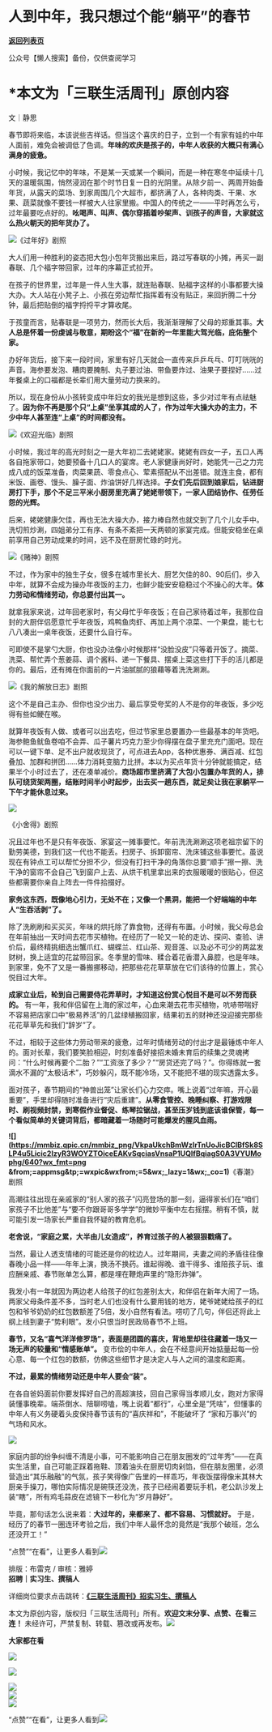 # 人到中年，我只想过个能“躺平”的春节

[**返回列表页**](/gzh/三联生活周刊)

公众号【懒人搜索】备份，仅供查阅学习

# ***本文为「三联生活周刊」原创内容**

文｜静思

春节即将来临，本该说些吉祥话。但当这个喜庆的日子，立到一个有家有娃的中年人面前，难免会被调低了色调。**年味的欢庆是孩子的，中年人收获的大概只有满心满身的疲惫。**

小时候，我记忆中的年味，不是某一天或某一个瞬间，而是一种在寒冬中延续十几天的温暖氛围，悄然浸润在那个时节日复一日的光阴里。从除夕前一、两周开始备年货，从露天的菜场、到家周围几个大超市，都挤满了人，各种肉类、干果、水果、蔬菜就像不要钱一样被大人往家里搬。中国人的传统之一——平时再怎么亏，过年最要吃点好的。**吆喝声、叫声、偶尔穿插着吵架声、训孩子的声音，大家就这么热火朝天的把年货办了。**

![](https://mmbiz.qpic.cn/mmbiz_jpg/c2Sib3Mp7pONliaG2QYf41BlAm9s0wK0VfBlasuk4ZvM7oL0xoUuEzRTSoU0bUoDbqtqJ7bS0x594RibqRRibQiceRA/640?wx_fmt=jpeg&tp;=wxpic&wxfrom;=5&wx;_lazy=1&wx;_co=1)《过年好》剧照

大人们用一种胜利的姿态把大包小包年货搬出来后，路过写春联的小摊，再买一副春联、几个福字带回家，过年的序幕正式拉开。

在孩子的世界里，过年是一件人生大事，就连贴春联、贴福字这样的小事都要大操大办。大人站在小凳子上、小孩在旁边帮忙指挥着有没有贴正，来回折腾二十分钟，最后把贴倒的福字捋捋平才算收尾。

于孩童而言，贴春联是一项劳力，然而长大后，我渐渐理解了父母的郑重其事。**大人总是怀着一份虔诚与敬意，期盼这个“福”在新的一年里能大驾光临，庇佑整个家。**

办好年货后，接下来一段时间，家里有好几天就会一直传来乒乒乓乓、叮叮咣咣的声音。海参要发泡、糟肉要腌制、丸子要过油、带鱼要炸过、油果子要捏好……过年餐桌上的口福都是长辈们用大量劳动力换来的。

所以，现在身份从小孩转变成中年妇女的我光是想到这些，多少对过年有点祛魅了。**因为你不再是那个只“上桌”坐享其成的人了，作为过年大操大办的主力，不少中年人甚至连“上桌”的时间都没有。**

![](https://mmbiz.qpic.cn/sz_mmbiz_jpg/RNpp5IDIhiaIQticozsibqPwptKpibZ79fch5hM2RtDfqp20zIbuFWX4Miaqe1G8oxUibsXRMCVv8l9zPYMia7YgicI9Ug/640?wx_fmt=jpeg&from;=appmsg&tp;=wxpic&wxfrom;=5&wx;_lazy=1&wx;_co=1)《欢迎光临》剧照

小时候，我过年的高光时刻之一是大年初二去姥姥家。姥姥有四女一子，五口人再各自拖家带口，她要预备十几口人的宴席。老人家健康尚好时，她能凭一己之力完成八成的饭菜准备，肉菜果蔬、零食点心、荤素搭配从不出差错。就连主食，都有米饭、画卷、馒头、臊子面、炸油饼好几样选择。**子女们先后回到娘家后，钻进厨房打下手，那个不足三平米小厨房里充满了姥姥带领下，一家人团结协作、任劳任怨的光辉。**

后来，姥姥健康欠佳，再也无法大操大办，接力棒自然也就交到了几个儿女手中。洗切煎炒涮，四姐弟分工有序、有条不紊把一天两顿的家宴完成。但能安稳坐在桌前享用自己劳动成果的时间，远不及在厨房忙碌的时光。

![](https://mmbiz.qpic.cn/sz_mmbiz_jpg/RNpp5IDIhiaIQticozsibqPwptKpibZ79fchr2M57gWLCoe1gF2ae5ic2hLQxoc9l5Tcl4kic96nia6r2TLv58MUaP99w/640?wx_fmt=jpeg&from;=appmsg&tp;=wxpic&wxfrom;=5&wx;_lazy=1&wx;_co=1)《赌神》剧照

不过，作为家中的独生子女，很多在城市里长大、厨艺欠佳的80、90后们，步入中年，就算不会成为操办年夜饭的主力，也鲜少能安安稳稳过个不操心的大年。**体力劳动和情绪劳动，你总要付出其一。**

就拿我家来说，过年回老家时，有父母忙乎年夜饭；在自己家待着过年，我那位自封的大厨伴侣愿意忙乎年夜饭，鸡鸭鱼肉虾、再加上两个凉菜、一个果盘，能七七八八凑出一桌年夜饭，还要什么自行车。

可即使不是掌勺大厨，你也没办法像小时候那样“没脸没皮”只等着开饭了。摘菜、洗菜、帮忙弄个葱姜蒜、调个酱料、递一下餐具、摆桌上菜这些打下手的活儿都是你的。最后，还有摊在你面前的一片油腻腻的狼藉等着洗洗涮涮。

![](https://mmbiz.qpic.cn/sz_mmbiz_jpg/RNpp5IDIhiaIQticozsibqPwptKpibZ79fchVErsTjbhQShYWk7zFLbMXbcl0eFbYVaibaUZmTiaUbJ1xRRWe5XRkrSg/640?wx_fmt=jpeg&from;=appmsg&tp;=wxpic&wxfrom;=5&wx;_lazy=1&wx;_co=1)《我的解放日志》剧照

这个不是自己主办、但你也没少出力、最后享受夸奖的人不是你的年夜饭，多少吃得有些如鲠在喉。

就算年夜饭有人做、或者可以出去吃，但过节家里总要置办一些最基本的年货吧。海参鲍鱼鱿鱼卷咱不会弄、瓜子薯片巧克力至少你得摆在盘子里充充门面吧。现在可以一键下单、足不出户就收现货了，可点进去App，各种优惠券、满百减、红包叠加、加群和拼团……体力消耗变脑力比拼。本以为买点年货十分钟就能搞定，结果半个小时过去了，还在凑单减价。**商场超市里挤满了大包小包置办年货的人，排队可绕货架两圈，结账时间半小时起步，出去买一趟东西，就足矣让我在家躺平一下午才能休息过来。**

![](https://mmbiz.qpic.cn/mmbiz_jpg/VkpaUkchBmWgnbANZx7egXEjzqsXJq5QyN0xfsiceia2rsDytE6jsJlfoamkE889d3cGh3h12ncRYw3D0doThfGw/640?wx_fmt=jpeg&from;=appmsg&tp;=wxpic&wxfrom;=5&wx;_lazy=1&wx;_co=1)

《小舍得》剧照

况且过年也不是只有年夜饭、家宴这一摊事要忙。年前洗洗涮涮这项老祖宗留下的勤劳美德，到我们这一代也不能丢。扫房子、拆卸窗帘、洗床铺这些事要忙。虽说现在有钟点工可以帮忙分担不少，但没有打扫干净的角落你总要“顺手”擦一擦、洗干净的窗帘不会自己飞到窗户上去、从烘干机里拿出来的衣服暖暖的很贴心，但这些都需要你亲自上阵去一件件拾掇好。

**家务这东西，既像地心引力，无处不在；又像一个黑洞，能把一个好端端的中年人“生吞活剥”了。**

除了洗刷刷和买买买，年味的烘托除了靠食物，还得有布置。小时候，我父母总会在年前抽出一天时间去花市买植物。在经历了一轮又一轮的走访、探问、查验、讲价后，最终精挑细选出蟹爪红、蝴蝶兰、红山茶、观音莲、以及必不可少的两盆发财树，换上适宜的花盆带回家。冬季里的雪味、糅合着花香潜入鼻腔，也是年味。到家里，免不了又是一番搬挪移动，把那些花花草草放在它们该待的位置上，赏心悦目过大年。

**成家立业后，轮到自己需要侍花弄草时，才知道这份赏心悦目不是可以不劳而获的。**
有一年，我和伴侣留在上海的家过年，心血来潮去花市买植物，吭哧带喘好不容易把店家口中“极易养活”的几盆绿植搬回家，结果初五的财神还没迎接完那些花花草草先和我们“辞岁”了。

不过，相较于这些体力劳动带来的疲惫，过年时情绪劳动的付出才是最锤炼中年人的。面对长辈，我们要笑脸相迎，时刻准备好接招未婚未育后的续集之灵魂拷问：“什么时候再要个二胎？”“工资涨了多少？”“房贷还完了吗？”。你得练就一套滴水不漏的“太极话术”，巧妙躲闪，既不能冷场，又不能把不堪的现实透露太多。

面对孩子，春节期间的“神兽出笼”让家长们心力交瘁。嘴上说着“过年嘛，开心最重要”，手里却得随时准备进行“灾后重建”。**从零食管控、晚睡纠察、打游戏限时、刷视频封禁，到寒假作业督促、练琴拉锯战，甚至压岁钱到底该谁保管，每一个看似简单的关键词背后，都暗藏着一场随时可能爆发的腥风血雨。**

****![](https://mmbiz.qpic.cn/mmbiz_png/VkpaUkchBmWzIrTnUoJicBClBfSk8SLP4u5Licic2lzyR3WOYZTOiceEAKvSqciasVnsaP1UQIfBqiagS0A3VYUMophg/640?wx_fmt=png
&from;=appmsg&tp;=wxpic&wxfrom;=5&wx;_lazy=1&wx;_co=1)****《春潮》剧照

高潮往往出现在亲戚家的“别人家的孩子”闪亮登场的那一刻，逼得家长们在“咱们家孩子不比他差”与“要不你跟哥哥多学学”的微妙平衡中左右摇摆。稍有不慎，就可能引发一场家长严重自我怀疑的教育危机。

**老舍说，“家庭之累，大半由儿女造成”，养育过孩子的人被狠狠戳痛了。**

当然，最让人透支情绪的可能还是你的枕边人。过年期间，夫妻之间的矛盾往往像春晚小品一样——年年上演，换汤不换药。谁起得晚、谁干得多、谁陪孩子玩、谁应酬亲戚、春节账单怎么算，都是埋在鞭炮声里的“隐形炸弹”。

我发小有一年就因为两边老人给孩子的红包差别太大，和伴侣在新年大闹了一场。两家父母条件差不多，当时老人们也没有什么要用钱的地方，姥爷姥姥给孩子的红包和爷爷奶奶的红包数额差了5倍，发小自然有看法。唠叨了几句，伴侣还将此上纲上线到妻子“势利眼”。发小只恨当时民政局春节不上班。

**春节，又名“喜气洋洋修罗场”，表面是团圆的喜庆，背地里却往往藏着一场又一场无声的较量和“情感账单”。**
变市侩的中年人，会在不经意间开始掂量起每一份心意、每一个红包的数额，仿佛这些细节才是决定人与人之间的温度和距离。

**不过，最累的情绪劳动还是中年人要会“装”。**

在各自爸妈面前你要发挥好自己的高超演技，回自己家得当孝顺儿女，跑对方家得装懂事晚辈。端茶倒水、陪聊唠嗑，嘴上说着“都行”，心里全是“凭啥”，但懂事的中年人有义务硬着头皮保持春节该有的“喜庆祥和”，不能破坏了
“家和万事兴”的气场和风水。

![](https://mmbiz.qpic.cn/sz_mmbiz_jpg/XnMeqb0xcz5w34LSd4M87ibICibADmFLtXDdVpicCw3Holaic1FNLEyibIl6y1JCHyHlsULgib8hksRHTnicJcsicNdrIg/640?wx_fmt=jpeg&from;=appmsg&tp;=wxpic&wxfrom;=5&wx;_lazy=1&wx;_co=1)

家庭内部的纷争纠缠不清是小事，可不能影响自己在朋友圈发的“过年秀”——在真实生活里，自己可能正踩着拖鞋、顶着油头在厨房切肉剁馅，但在朋友圈里，必须营造出“其乐融融”的气氛，孩子笑得像广告里的一样乖巧，年夜饭摆得像米其林大厨亲手操刀，哪怕实际情况是碗筷还没洗，孩子已经闹着要玩手机，老公趴沙发上装“瞎”，所有鸡毛蒜皮在滤镜下一秒化为“岁月静好”。

毕竟，那句话怎么说来着：**大过年的，来都来了、都不容易、习惯就好。**
于是，经历了的春节一圈连环考验之后，我们中年人最怀念的竟然是“我那个破班，怎么还没开工！”

“点赞”“在看”，让更多人看到![](https://mmbiz.qpic.cn/mmbiz_gif/c2Sib3Mp7pON9hkSZwdTibRHNZSMPyiapUCHJwlyoZVBC3SfmPmF0VKjkm3NiaToQloHFJ6icyicqZnqgXp6pSQJt5gg/640?wx_fmt=gif&from;=appmsg&wxfrom;=5&wx;_lazy=1&tp;=wxpic)  
  
  
  
  
  
排版：布雷克 / 审核：雅婷  
**招聘｜实习生、撰稿人**  

详细岗位要求点击跳转：**[《三联生活周刊》招实习生、撰稿人](http://mp.weixin.qq.com/s?__biz=MTc5MTU3NTYyMQ==&mid=2651136871&idx=3&sn=f1c0777fe9d31881e5dfca68ebc2937f&chksm=5907324d6e70bb5b3546dfe1c7b31b5fe05664bebbf36356ba9a1a352e0678444cad62875ad4&scene=21#wechat_redirect)**

本文为原创内容，版权归「三联生活周刊」所有。**欢迎文末分享、点赞、在看三连！**
未经许可，严禁复制、转载、篡改或再发布。![](https://mmbiz.qpic.cn/sz_mmbiz_png/Gg7Qtoh7Aic9ZTmAdCc80b4nD7xicgPt863QWU7oNswDx19XrjfTtSl8QwatY2EEZGuNd1WRRiapDZjcDhTnNYmBg/640?wx_fmt=png&wxfrom;=5&wx;_lazy=1&wx;_co=1&retryload;=1&tp;=wxpic)

**大家都在看**

  

[![](https://mmbiz.qpic.cn/mmbiz_png/c2Sib3Mp7pOOeKa59dravLr1iaiaibX9XPfSjI9yJXUCZ4icRewTdCtQNjhKngr9sQKB1JpbEjXNWv8Jzv69LUqOWoA/640?wx_fmt=png&from;=appmsg&wxfrom;=5&wx;_lazy=1&wx;_co=1&tp;=wxpic)](https://mp.weixin.qq.com/s?__biz=MTc5MTU3NTYyMQ==&mid=2651494632&idx=1&sn=5f00c0d2eca79a3fa2d2f9760a2e21c5&scene=21#wechat_redirect)

[![](https://mmbiz.qpic.cn/mmbiz_jpg/c2Sib3Mp7pONzQsPzr6rbicib5ficZVLT9GAC9HMoS9CvJCMGxnicNZahFOFk4Eoia4rzcBNQhnFcCgGftsiaHKyRYmIA/640?wx_fmt=jpeg&from;=appmsg&wxfrom;=5&wx;_lazy=1&wx;_co=1&tp;=wxpic)](https://mp.weixin.qq.com/s?__biz=MTc5MTU3NTYyMQ==&mid=2651495476&idx=2&sn=3e6ab1e0ebd64ef28515d4dab41ae01b&scene=21#wechat_redirect)

[![](https://mmbiz.qpic.cn/mmbiz_jpg/c2Sib3Mp7pOOproFGvSxzTYJ6FpygxsHUo4lBibWHRnyHVickO3ondBNZ8JTryAG5KLSPAkjkHGPPialZZmvA5qoiaA/640?wx_fmt=jpeg&from;=appmsg&wxfrom;=5&wx;_lazy=1&wx;_co=1&tp;=wxpic)](https://mp.weixin.qq.com/s?__biz=MTc5MTU3NTYyMQ==&mid=2651493791&idx=1&sn=30fd7353a9419287419aadf51b2e7382&scene=21#wechat_redirect)  
![](https://mmbiz.qpic.cn/sz_mmbiz_png/Gg7Qtoh7Aic9ZTmAdCc80b4nD7xicgPt86k1kgpU51hWCHjV92ryhVW35PLCvLhxLw9XDhXjgeDyZhHSx5EbRcfg/640?wx_fmt=png&wxfrom;=5&wx;_lazy=1&wx;_co=1&retryload;=2&tp;=wxpic)  
[![](https://mmbiz.qpic.cn/mmbiz_jpg/c2Sib3Mp7pONuwrdetOsWUZLdDE1J39mLibBBe0vPzCKS1topq8p9JgG9O86KDCNS3SZl7Paa1d80gvHIBg9C0cw/640?wx_fmt=jpeg&from;=appmsg&wxfrom;=5&wx;_lazy=1&wx;_co=1&tp;=wxpic)]()  
  
“点赞”“在看”，让更多人看到![](https://mmbiz.qpic.cn/mmbiz_gif/c2Sib3Mp7pON9hkSZwdTibRHNZSMPyiapUCHJwlyoZVBC3SfmPmF0VKjkm3NiaToQloHFJ6icyicqZnqgXp6pSQJt5gg/640?wx_fmt=gif&from;=appmsg&wxfrom;=5&wx;_lazy=1&tp;=wxpic)

